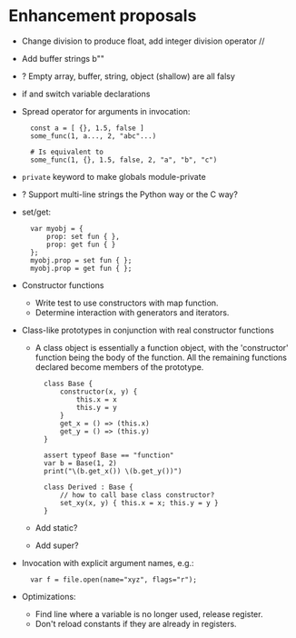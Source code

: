 ﻿Enhancement proposals
=====================

* Change division to produce float, add integer division operator //

* Add buffer strings b""

* ? Empty array, buffer, string, object (shallow) are all falsy

* if and switch variable declarations

* Spread operator for arguments in invocation:

        const a = [ {}, 1.5, false ]
        some_func(1, a..., 2, "abc"...)

        # Is equivalent to
        some_func(1, {}, 1.5, false, 2, "a", "b", "c")

* `private` keyword to make globals module-private

* ? Support multi-line strings the Python way or the C way?

* set/get:

        var myobj = {
            prop: set fun { },
            prop: get fun { }
        };
        myobj.prop = set fun { };
        myobj.prop = get fun { };

* Constructor functions

    - Write test to use constructors with map function.
    - Determine interaction with generators and iterators.

* Class-like prototypes in conjunction with real constructor functions

    - A class object is essentially a function object, with the 'constructor'
      function being the body of the function.  All the remaining functions
      declared become members of the prototype.

            class Base {
                constructor(x, y) {
                    this.x = x
                    this.y = y
                }
                get_x = () => (this.x)
                get_y = () => (this.y)
            }

            assert typeof Base == "function"
            var b = Base(1, 2)
            print("\(b.get_x()) \(b.get_y())")

            class Derived : Base {
                // how to call base class constructor?
                set_xy(x, y) { this.x = x; this.y = y }
            }

    - Add static?
    - Add super?

* Invocation with explicit argument names, e.g.:

        var f = file.open(name="xyz", flags="r");

* Optimizations:

    - Find line where a variable is no longer used, release register.
    - Don't reload constants if they are already in registers.
